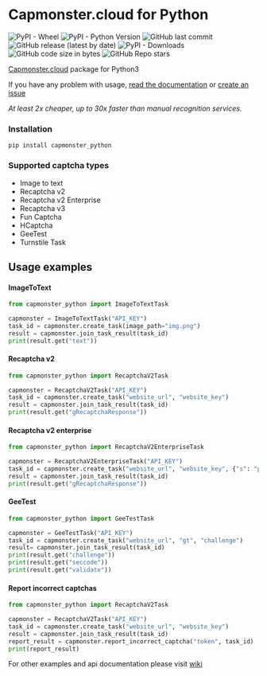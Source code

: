 Capmonster.cloud for Python
=
![PyPI - Wheel](https://img.shields.io/pypi/wheel/capmonster-python?style=plastic) ![PyPI - Python Version](https://img.shields.io/pypi/pyversions/capmonster_python?style=flat) ![GitHub last commit](https://img.shields.io/github/last-commit/alperensert/capmonster_python?style=flat) ![GitHub release (latest by date)](https://img.shields.io/github/v/release/alperensert/capmonster_python?style=flat) ![PyPI - Downloads](https://img.shields.io/pypi/dm/capmonster_python?style=flat) ![GitHub code size in bytes](https://img.shields.io/github/languages/code-size/alperensert/capmonster_python?style=flat) ![GitHub Repo stars](https://img.shields.io/github/stars/alperensert/capmonster_python?style=social) 

[Capmonster.cloud](https://capmonster.cloud) package for Python3

If you have any problem with usage, [read the documentation](https://alperensert.github.io/capmonster_python) or [create an issue](https://github.com/alperensert/capmonster_python/issues/new)

*At least 2x cheaper, up to 30x faster than manual recognition services.*

### Installation
```
pip install capmonster_python
```

### Supported captcha types
- Image to text
- Recaptcha v2
- Recaptcha v2 Enterprise
- Recaptcha v3
- Fun Captcha
- HCaptcha
- GeeTest
- Turnstile Task

Usage examples
-

#### ImageToText

```python
from capmonster_python import ImageToTextTask

capmonster = ImageToTextTask("API_KEY")
task_id = capmonster.create_task(image_path="img.png")
result = capmonster.join_task_result(task_id)
print(result.get("text"))
```

#### Recaptcha v2

```python
from capmonster_python import RecaptchaV2Task

capmonster = RecaptchaV2Task("API_KEY")
task_id = capmonster.create_task("website_url", "website_key")
result = capmonster.join_task_result(task_id)
print(result.get("gRecaptchaResponse"))
```

#### Recaptcha v2 enterprise

```python
from capmonster_python import RecaptchaV2EnterpriseTask

capmonster = RecaptchaV2EnterpriseTask("API_KEY")
task_id = capmonster.create_task("website_url", "website_key", {"s": "payload value"}, "api_domain")
result = capmonster.join_task_result(task_id)
print(result.get("gRecaptchaResponse"))
```

#### GeeTest

```python
from capmonster_python import GeeTestTask

capmonster = GeeTestTask("API_KEY")
task_id = capmonster.create_task("website_url", "gt", "challenge")
result= capmonster.join_task_result(task_id)
print(result.get("challenge"))
print(result.get("seccode"))
print(result.get("validate"))
```

#### Report incorrect captchas

```python
from capmonster_python import RecaptchaV2Task

capmonster = RecaptchaV2Task("API_KEY")
task_id = capmonster.create_task("website_url", "website_key")
result = capmonster.join_task_result(task_id)
report_result = capmonster.report_incorrect_captcha("token", task_id)
print(report_result)
```

For other examples and api documentation please visit [wiki](https://alperensert.github.io/capmonster_python)